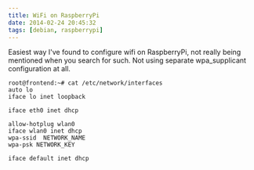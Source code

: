 ```yaml
---
title: WiFi on RaspberryPi
date: 2014-02-24 20:45:32
tags: [debian, raspberrypi]
---
```


Easiest way I've found to configure wifi on RaspberryPi, not really
being mentioned when you search for such. Not using separate
wpa_supplicant configuration at all.

```
root@frontend:~# cat /etc/network/interfaces
auto lo
iface lo inet loopback

iface eth0 inet dhcp

allow-hotplug wlan0
iface wlan0 inet dhcp
wpa-ssid  NETWORK_NAME
wpa-psk NETWORK_KEY

iface default inet dhcp
```
